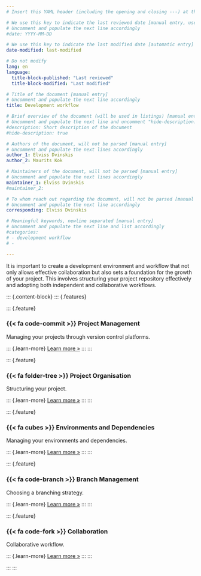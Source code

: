 ```yaml
---
# Insert this YAML header (including the opening and closing ---) at the beginning of the document and fill it out accordingly

# We use this key to indicate the last reviewed date [manual entry, use YYYY-MM-DD]
# Uncomment and populate the next line accordingly
#date: YYYY-MM-DD

# We use this key to indicate the last modified date [automatic entry]
date-modified: last-modified

# Do not modify
lang: en
language: 
  title-block-published: "Last reviewed"
  title-block-modified: "Last modified"

# Title of the document [manual entry]
# Uncomment and populate the next line accordingly
title: Development workflow

# Brief overview of the document (will be used in listings) [manual entry]
# Uncomment and populate the next line and uncomment "hide-description: true".
#description: Short description of the document
#hide-description: true

# Authors of the document, will not be parsed [manual entry]
# Uncomment and populate the next lines accordingly
author_1: Elviss Dvinskis
author_2: Maurits Kok

# Maintainers of the document, will not be parsed [manual entry]
# Uncomment and populate the next lines accordingly
maintainer_1: Elviss Dvinskis
#maintainer_2:

# To whom reach out regarding the document, will not be parsed [manual entry]
# Uncomment and populate the next line accordingly
corresponding: Elviss Dvinskis

# Meaningful keywords, newline separated [manual entry]
# Uncomment and populate the next line and list accordingly
#categories: 
# - development workflow
# - 

---
```


It is important to create a development environment and workflow that not only allows effective collaboration but also sets a foundation for the growth of your project. This involves structuring your project repository effectively and adopting both independent and collaborative workflows.

::: {.content-block}
::: {.features}

::: {.feature}
### {{< fa code-commit >}} Project Management
Managing your projects through version control platforms.

::: {.learn-more}
[Learn more »](./project_management.md)
:::
:::

::: {.feature}
### {{< fa folder-tree >}} Project Organisation
Structuring your project.

::: {.learn-more}
[Learn more »](./project_organisation.md)
:::
:::

::: {.feature}
### {{< fa cubes >}} Environments and Dependencies
Managing your environments and dependencies.

::: {.learn-more}
[Learn more »](./envs_dependencies.md)
:::
:::

::: {.feature}
### {{< fa code-branch >}} Branch Management
Choosing a branching strategy.

::: {.learn-more}
[Learn more »](./branch_management.qmd)
:::
:::

::: {.feature}
### {{< fa code-fork >}} Collaboration
Collaborative workflow.

::: {.learn-more}
[Learn more »](./collaboration.qmd)
:::
:::

:::
:::